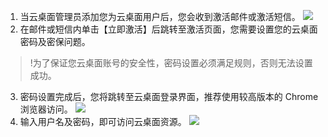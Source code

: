 1. 当云桌面管理员添加您为云桌面用户后，您会收到激活邮件或激活短信。
![](https://main.qcloudimg.com/raw/e8e63f8eb1c14c884ff769f4d16b82e6.png)
2. 在邮件或短信内单击【立即激活】后跳转至激活页面，您需要设置您的云桌面密码及密保问题。
>!为了保证您云桌面账号的安全性，密码设置必须满足规则，否则无法设置成功。
3. 密码设置完成后，您将跳转至云桌面登录界面，推荐使用较高版本的 Chrome 浏览器访问。
![](https://main.qcloudimg.com/raw/2013e80bff0f63567a8732798b9e6000.png)
4. 输入用户名及密码，即可访问云桌面资源。
![](https://main.qcloudimg.com/raw/85a21d1391204033985a8878ac25d8cb.png)

